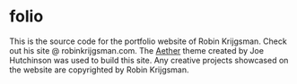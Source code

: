 # folio

This is the source code for the portfolio website of Robin Krijgsman. Check out his site @ robinkrijgsman.com. The [Aether](https://github.com/josephhutch/aether) theme created by Joe Hutchinson was used to build this site. Any creative projects showcased on the website are copyrighted by Robin Krijgsman.